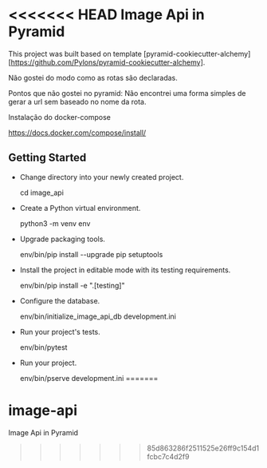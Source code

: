 <<<<<<< HEAD
Image Api in Pyramid
=========

This project was built based on template [pyramid-cookiecutter-alchemy][https://github.com/Pylons/pyramid-cookiecutter-alchemy].

Não gostei do modo como as rotas são declaradas.

Pontos que não gostei no pyramid:
Não encontrei uma forma simples de gerar a url sem baseado no nome da rota.


Instalação do docker-compose

https://docs.docker.com/compose/install/



Getting Started
---------------

- Change directory into your newly created project.

    cd image_api

- Create a Python virtual environment.

    python3 -m venv env

- Upgrade packaging tools.

    env/bin/pip install --upgrade pip setuptools

- Install the project in editable mode with its testing requirements.

    env/bin/pip install -e ".[testing]"

- Configure the database.

    env/bin/initialize_image_api_db development.ini

- Run your project's tests.

    env/bin/pytest

- Run your project.

    env/bin/pserve development.ini
=======
# image-api
Image Api in Pyramid
>>>>>>> 85d863286f2511525e26ff9c154d1fcbc7c4d2f9
